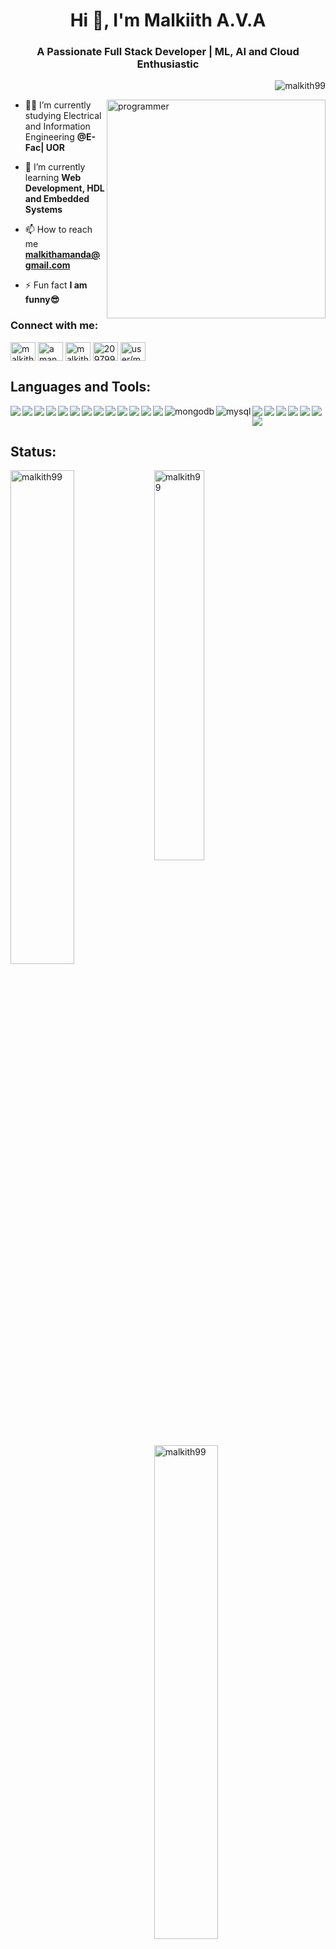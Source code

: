 <h1 align="center">Hi 👋, I'm Malkiith A.V.A</h1>
<h3 align="center">A Passionate Full Stack Developer | ML, AI and Cloud Enthusiastic</h3>



<p align="right"> <img src="https://komarev.com/ghpvc/?username=malkith99&label=Profile%20views&color=0e75b6&style=flat" alt="malkith99" /> </p>
<img align="right" src="https://media.tenor.com/NOYF3f82b_gAAAAC/programmer.gif" alt="programmer" width="350" />

- 👨‍🎓 I’m currently studying Electrical and Information Engineering **@E-Fac| UOR**

- 🌱 I’m currently learning **Web Development, HDL and Embedded Systems**

- 📫 How to reach me **malkithamanda@gmail.com**

- ⚡ Fun fact **I am funny😎**

<h3 align="left">Connect with me:</h3>
<p align="left">
<a href="https://linkedin.com/in/malkith-a-v-a-9847691a7" target="blank"><img align="center" src="https://raw.githubusercontent.com/rahuldkjain/github-profile-readme-generator/master/src/images/icons/Social/linked-in-alt.svg" alt="malkith-a-v-a-9847691a7" height="30" width="40" /></a>
<a href="https://fb.com/amandamalkith.ahangamavithanage" target="blank"><img align="center" src="https://raw.githubusercontent.com/rahuldkjain/github-profile-readme-generator/master/src/images/icons/Social/facebook.svg" alt="amandamalkith.ahangamavithanage" height="30" width="40" /></a>
<a href="https://www.hackerrank.com/malkithamanda?hr_r=1" target="blank"><img align="center" src="https://raw.githubusercontent.com/rahuldkjain/github-profile-readme-generator/master/src/images/icons/Social/hackerrank.svg" alt="malkithamanda?hr_r=1" height="30" width="40" /></a>
<a href="https://stackoverflow.com/users/20979926/malkith-a-v-a" target="blank"><img align="center" src="https://raw.githubusercontent.com/rahuldkjain/github-profile-readme-generator/master/src/images/icons/Social/stack-overflow.svg" alt="20979926/malkith-a-v-a" height="30" width="40" /></a>
<a href="https://auth.geeksforgeeks.org/user/user/malkithamanda" target="blank"><img align="center" src="https://raw.githubusercontent.com/rahuldkjain/github-profile-readme-generator/master/src/images/icons/Social/geeks-for-geeks.svg" alt="user/malkithamanda" height="30" width="40" /></a>
</p>

## Languages and Tools:
<p align="left">
  <img align="left" src="https://img.shields.io/badge/java-%23ED8B00.svg?style=for-the-badge&logo=openjdk&logoColor=white"/>
  <img align="left" src="(https://img.shields.io/badge/c-%2300599C.svg?style=for-the-badge&logo=c&logoColor=white"/>
  <img align="left" src="https://img.shields.io/badge/c++-%2300599C.svg?style=for-the-badge&logo=c%2B%2B&logoColor=white"/>
  <img align="left" src="https://img.shields.io/badge/css3-%231572B6.svg?style=for-the-badge&logo=css3&logoColor=white"/>
  <img align="left" src="https://img.shields.io/badge/html5-%23E34F26.svg?style=for-the-badge&logo=html5&logoColor=white"/>
  <img align="left" src="https://img.shields.io/badge/javascript-%23323330.svg?style=for-the-badge&logo=javascript&logoColor=%23F7DF1E"/>
  <img  align ="left" src="https://img.shields.io/badge/.NET-5C2D91?style=for-the-badge&logo=.net&logoColor=white"/>
  <img  align ="left" src="https://img.shields.io/badge/express.js-%23404d59.svg?style=for-the-badge&logo=express&logoColor=%2361DAFB"/>
  <img align="left" src="https://img.shields.io/badge/NPM-%23CB3837.svg?style=for-the-badge&logo=npm&logoColor=white"/>
  <img align="left" src="https://img.shields.io/badge/node.js-6DA55F?style=for-the-badge&logo=node.js&logoColor=white"/>
  <img align="left" src="https://img.shields.io/badge/NODEMON-%23323330.svg?style=for-the-badge&logo=nodemon&logoColor=%BBDEAD"/>
  <img align="left" src="https://img.shields.io/badge/react-%2320232a.svg?style=for-the-badge&logo=react&logoColor=%2361DAFB"/>
  <img align="left" src="https://img.shields.io/badge/React_Router-CA4245?style=for-the-badge&logo=react-router&logoColor=white"/>
  <img align="left" src="https://img.shields.io/badge/MongoDB-%234ea94b.svg?style=for-the-badge&logo=mongodb&logoColor=white" alt="mongodb" />
  <img  align="left" src="https://img.shields.io/badge/mysql-%2300f.svg?style=for-the-badge&logo=mysql&logoColor=white" alt="mysql"/> 
  <img align="left" src="https://img.shields.io/badge/AWS-%23FF9900.svg?style=for-the-badge&logo=amazon-aws&logoColor=white"/>
  <img align="left" src="https://img.shields.io/badge/firebase-%23039BE5.svg?style=for-the-badge&logo=firebase"/>
  <img align="left" src="https://img.shields.io/badge/Ubuntu-E95420?style=for-the-badge&logo=ubuntu&logoColor=white"/>
  <img align="left" src="https://img.shields.io/badge/Postman-FF6C37?style=for-the-badge&logo=postman&logoColor=white"/> 
  <img align="left" src="https://img.shields.io/badge/IntelliJIDEA-000000.svg?style=for-the-badge&logo=intellij-idea&logoColor=white"/>
  <img  src="https://img.shields.io/badge/Visual%20Studio%20Code-0078d7.svg?style=for-the-badge&logo=visual-studio-code&logoColor=white"/>
  <img  src="https://img.shields.io/badge/figma-%23F24E1E.svg?style=for-the-badge&logo=figma&logoColor=white"/>
  
</p>


## Status:
<p><img align="left" width ="45%" src="https://github-readme-stats.vercel.app/api?username=malkith99&show_icons=true&locale=en" alt="malkith99" /></p>
<p><img align="left"  width ="40%" src="https://github-readme-stats.vercel.app/api/top-langs/?username=Malkith99&layout=donut" alt="malkith99" /></p>
<p><img width ="45%" src="https://github-readme-streak-stats.herokuapp.com/?user=Malkith99&" alt="malkith99" /></p>


